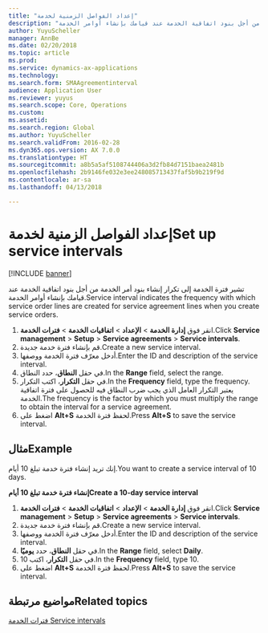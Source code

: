 ```yaml
---
title: "إعداد الفواصل الزمنية لخدمة"
description: "تشير فترة الخدمة إلى تكرار إنشاء بنود أمر الخدمة من أجل بنود اتفاقية الخدمة عند قيامك بإنشاء أوامر الخدمة."
author: YuyuScheller
manager: AnnBe
ms.date: 02/20/2018
ms.topic: article
ms.prod: 
ms.service: dynamics-ax-applications
ms.technology: 
ms.search.form: SMAAgreementinterval
audience: Application User
ms.reviewer: yuyus
ms.search.scope: Core, Operations
ms.custom: 
ms.assetid: 
ms.search.region: Global
ms.author: YuyuScheller
ms.search.validFrom: 2016-02-28
ms.dyn365.ops.version: AX 7.0.0
ms.translationtype: HT
ms.sourcegitcommit: a8b5a5af5108744406a3d2fb84d7151baea2481b
ms.openlocfilehash: 2b9146fe032e3ee248085713437faf5b9b219f9d
ms.contentlocale: ar-sa
ms.lasthandoff: 04/13/2018

---
```


# <a name="set-up-service-intervals"></a><span data-ttu-id="8a844-103">إعداد الفواصل الزمنية لخدمة</span><span class="sxs-lookup"><span data-stu-id="8a844-103">Set up service intervals</span></span>  

[!INCLUDE [banner](../includes/banner.md)]

<span data-ttu-id="8a844-104">تشير فترة الخدمة إلى تكرار إنشاء بنود أمر الخدمة من أجل بنود اتفاقية الخدمة عند قيامك بإنشاء أوامر الخدمة.</span><span class="sxs-lookup"><span data-stu-id="8a844-104">Service interval indicates the frequency with which service order lines are created for service agreement lines when you create service orders.</span></span>

1. <span data-ttu-id="8a844-105">انقر فوق **إدارة الخدمة** \> **الإعداد** \> **اتفاقيات الخدمة** \> **فترات الخدمة‬**.</span><span class="sxs-lookup"><span data-stu-id="8a844-105">Click **Service management** \> **Setup** \> **Service agreements** \> **Service intervals**.</span></span>
2. <span data-ttu-id="8a844-106">قم بإنشاء فترة خدمة جديدة.</span><span class="sxs-lookup"><span data-stu-id="8a844-106">Create a new service interval.</span></span>
3. <span data-ttu-id="8a844-107">أدخل معرّف فترة الخدمة ووصفها.</span><span class="sxs-lookup"><span data-stu-id="8a844-107">Enter the ID and description of the service interval.</span></span>
4. <span data-ttu-id="8a844-108">في حقل **النطاق**، حدد النطاق.</span><span class="sxs-lookup"><span data-stu-id="8a844-108">In the **Range** field, select the range.</span></span>
5. <span data-ttu-id="8a844-109">في حقل **التكرار‬**، اكتب التكرار‬.</span><span class="sxs-lookup"><span data-stu-id="8a844-109">In the **Frequency** field, type the frequency.</span></span> <span data-ttu-id="8a844-110">يعتبر التكرار العامل الذي يجب ضرب النطاق فيه للحصول على فترة اتفاقية الخدمة.</span><span class="sxs-lookup"><span data-stu-id="8a844-110">The frequency is the factor by which you must multiply the range to obtain the interval for a service agreement.</span></span>
6. <span data-ttu-id="8a844-111">اضغط على **Alt+S** لحفظ فترة الخدمة.</span><span class="sxs-lookup"><span data-stu-id="8a844-111">Press **Alt+S** to save the service interval.</span></span>

## <a name="example"></a><span data-ttu-id="8a844-112">مثال</span><span class="sxs-lookup"><span data-stu-id="8a844-112">Example</span></span>

<span data-ttu-id="8a844-113">إنك تريد إنشاء فترة خدمة تبلغ 10 أيام.</span><span class="sxs-lookup"><span data-stu-id="8a844-113">You want to create a service interval of 10 days.</span></span>

<span data-ttu-id="8a844-114">**إنشاء فترة خدمة تبلغ 10 أيام**</span><span class="sxs-lookup"><span data-stu-id="8a844-114">**Create a 10-day service interval**</span></span>

1. <span data-ttu-id="8a844-115">انقر فوق **إدارة الخدمة** \> **الإعداد** \> **اتفاقيات الخدمة** \> **فترات الخدمة‬**.</span><span class="sxs-lookup"><span data-stu-id="8a844-115">Click **Service management** \> **Setup** \> **Service agreements** \> **Service intervals**.</span></span>
2. <span data-ttu-id="8a844-116">قم بإنشاء فترة خدمة جديدة.</span><span class="sxs-lookup"><span data-stu-id="8a844-116">Create a new service interval.</span></span>
3. <span data-ttu-id="8a844-117">أدخل معرّف فترة الخدمة ووصفها.</span><span class="sxs-lookup"><span data-stu-id="8a844-117">Enter the ID and description of the service interval.</span></span>
4. <span data-ttu-id="8a844-118">في حقل **النطاق**، حدد **يوميًا**.</span><span class="sxs-lookup"><span data-stu-id="8a844-118">In the **Range** field, select **Daily**.</span></span>
5. <span data-ttu-id="8a844-119">في حقل **التكرار**، اكتب 10.</span><span class="sxs-lookup"><span data-stu-id="8a844-119">In the **Frequency** field, type 10.</span></span>
6. <span data-ttu-id="8a844-120">اضغط على **Alt+S** لحفظ فترة الخدمة.</span><span class="sxs-lookup"><span data-stu-id="8a844-120">Press **Alt+S** to save the service interval.</span></span>

## <a name="related-topics"></a><span data-ttu-id="8a844-121">مواضيع مرتبطة</span><span class="sxs-lookup"><span data-stu-id="8a844-121">Related topics</span></span>

[<span data-ttu-id="8a844-122">‏‏فترات الخدمة </span><span class="sxs-lookup"><span data-stu-id="8a844-122">Service intervals</span></span>](service-intervals.md)  

